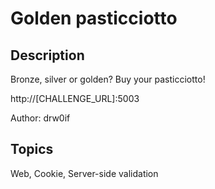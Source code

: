 # Golden pasticciotto

## Description

Bronze, silver or golden? Buy your pasticciotto!

http://[CHALLENGE_URL]:5003

Author: drw0if

## Topics

Web, Cookie, Server-side validation